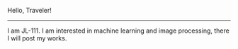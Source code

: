 Hello, Traveler!
***            
I am JL-111. 
I am interested in machine learning and image processing, there I will post my works.

<!---
JL-111/JL-111 is a ✨ special ✨ repository because its `README.md` (this file) appears on your GitHub profile.
You can click the Preview link to take a look at your changes.
--->
